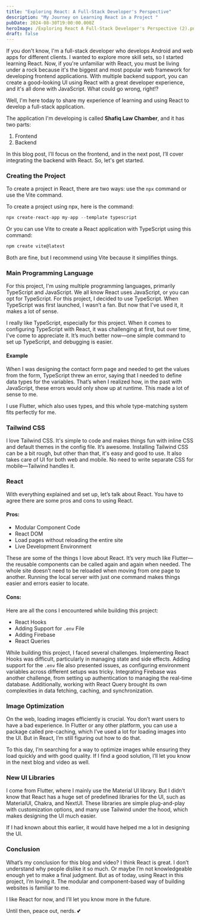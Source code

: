 ```yaml
---
title: "Exploring React: A Full-Stack Developer's Perspective"
description: "My Journey on Learning React in a Project "
pubDate: 2024-08-30T19:00:00.000Z
heroImage: /Exploring React A Full-Stack Developer's Perspective (2).png
draft: false
---
```


If you don't know, I'm a full-stack developer who develops Android and web apps for different clients. I wanted to explore more skill sets, so I started learning React. Now, if you're unfamiliar with React, you must be living under a rock because it's the biggest and most popular web framework for developing frontend applications. With multiple backend support, you can create a good-looking UI using React with a great developer experience, and it's all done with JavaScript. What could go wrong, right!?

Well, I'm here today to share my experience of learning and using React to develop a full-stack application.

The application I'm developing is called **Shafiq Law Chamber**, and it has two parts:

1. Frontend
2. Backend

In this blog post, I’ll focus on the frontend, and in the next post, I’ll cover integrating the backend with React. So, let's get started.

### Creating the Project

To create a project in React, there are two ways: use the `npx` command or use the Vite command.

To create a project using npx, here is the command:

```javascript
npx create-react-app my-app --template typescript
```

Or you can use Vite to create a React application with TypeScript using this command:

```javascript
npm create vite@latest
```

Both are fine, but I recommend using Vite because it simplifies things.

### Main Programming Language

For this project, I'm using multiple programming languages, primarily TypeScript and JavaScript. We all know React uses JavaScript, or you can opt for TypeScript. For this project, I decided to use TypeScript. When TypeScript was first launched, I wasn’t a fan. But now that I've used it, it makes a lot of sense.

I really like TypeScript, especially for this project. When it comes to configuring TypeScript with React, it was challenging at first, but over time, I've come to appreciate it. It’s much better now—one simple command to set up TypeScript, and debugging is easier.

#### Example

When I was designing the contact form page and needed to get the values from the form, TypeScript threw an error, saying that I needed to define data types for the variables. That’s when I realized how, in the past with JavaScript, these errors would only show up at runtime. This made a lot of sense to me.

I use Flutter, which also uses types, and this whole type-matching system fits perfectly for me.

### Tailwind CSS

I love Tailwind CSS. It's simple to code and makes things fun with inline CSS and default themes in the config file. It’s awesome. Installing Tailwind CSS can be a bit rough, but other than that, it's easy and good to use. It also takes care of UI for both web and mobile. No need to write separate CSS for mobile—Tailwind handles it.

### React

With everything explained and set up, let’s talk about React. You have to agree there are some pros and cons to using React.

#### Pros:

- Modular Component Code
- React DOM
- Load pages without reloading the entire site
- Live Development Environment

These are some of the things I love about React. It’s very much like Flutter—the reusable components can be called again and again when needed. The whole site doesn’t need to be reloaded when moving from one page to another. Running the local server with just one command makes things easier and errors easier to locate.

#### Cons:

Here are all the cons I encountered while building this project:

- React Hooks
- Adding Support for `.env` File
- Adding Firebase
- React Queries

While building this project, I faced several challenges. Implementing React Hooks was difficult, particularly in managing state and side effects. Adding support for the `.env` file also presented issues, as configuring environment variables across different setups was tricky. Integrating Firebase was another challenge, from setting up authentication to managing the real-time database. Additionally, working with React Query brought its own complexities in data fetching, caching, and synchronization.

### Image Optimization

On the web, loading images efficiently is crucial. You don’t want users to have a bad experience. In Flutter or any other platform, you can use a package called pre-caching, which I’ve used a lot for loading images into the UI. But in React, I’m still figuring out how to do that.

To this day, I’m searching for a way to optimize images while ensuring they load quickly and with good quality. If I find a good solution, I’ll let you know in the next blog and video as well.

### New UI Libraries

I come from Flutter, where I mainly use the Material UI library. But I didn’t know that React has a huge set of predefined libraries for the UI, such as MaterialUI, Chakra, and NextUI. These libraries are simple plug-and-play with customization options, and many use Tailwind under the hood, which makes designing the UI much easier.

If I had known about this earlier, it would have helped me a lot in designing the UI.

### Conclusion

What’s my conclusion for this blog and video? I think React is great. I don’t understand why people dislike it so much. Or maybe I’m not knowledgeable enough yet to make a final judgment. But as of today, using React in this project, I’m loving it. The modular and component-based way of building websites is familiar to me.

I like React for now, and I’ll let you know more in the future.

Until then, peace out, nerds. 💕
